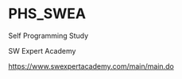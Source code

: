 # PHS_SWEA

Self Programming Study

SW Expert Academy

https://www.swexpertacademy.com/main/main.do
